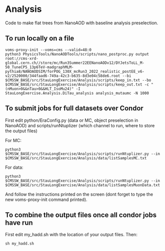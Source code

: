 # Analysis

Code to make flat trees from NanoAOD with baseline analysis preselection.

## To run locally on a file
```
voms-proxy-init --voms=cms --valid=48:0
python3 PhysicsTools/NanoAODTools/scripts/nano_postproc.py output root://cms-xrd-global.cern.ch//store/mc/Run3Summer22EENanoAODv12/DYJetsToLL_M-50_TuneCP5_13p6TeV-madgraphMLM-pythia8/NANOAODSIM/forPOG_130X_mcRun3_2022_realistic_postEE_v6-v2/2520000/344faad6-749a-42c3-b635-8d3e04c58de6.root --bi $CMSSW_BASE/src/StauLongExercise/Analysis/scripts/keep_in.txt --bo $CMSSW_BASE/src/StauLongExercise/Analysis/scripts/keep_out.txt -c "(nMuon>0&&nTau>0&&HLT_IsoMu24)" -I StauLongExercise.Analysis.DiTau_analysis analysis_mutaumc -N 1000
```

## To submit jobs for full datasets over Condor

First edit python/EraConfig.py (data or MC, object preselection in NanoAOD) and scripts/runNtuplizer (which channel to run, where to store the output files)

For MC:

```
python3 $CMSSW_BASE/src/StauLongExercise/Analysis/scripts/runNtuplizer.py --in $CMSSW_BASE/src/StauLongExercise/Analysis/data/listSamplesMC.txt
```

For data: 

```
python3 $CMSSW_BASE/src/StauLongExercise/Analysis/scripts/runNtuplizer.py --in $CMSSW_BASE/src/StauLongExercise/Analysis/data/listSamplesMuonData.txt
```

And follow the instructions printed on the screen (dont forget to type the new voms-proxy-init command printed). 

## To combine the output files once all condor jobs have run

First edit my\_hadd.sh with the location of your output files. Then:
```
sh my_hadd.sh
```

